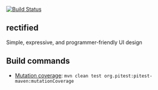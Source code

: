 [![Build Status](https://secure.travis-ci.org/avh4/rectified.png?branch=master)](http://travis-ci.org/avh4/rectified)

## rectified

Simple, expressive, and programmer-friendly UI design

## Build commands

* [Mutation coverage](http://pitest.org/): `mvn clean test org.pitest:pitest-maven:mutationCoverage`
